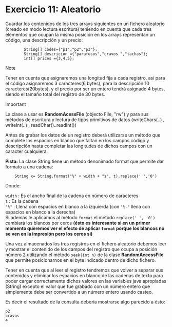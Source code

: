 # Exercicio 11: Aleatorio

Guardar los contenidos de los tres arrays siguientes en un fichero aleatorio (creado en modo lectura escritura)  teniendo en cuenta que cada tres elementos que ocupan la misma posición en los arrays representan un código, una descripción y un precio:

```
        String[] codes={"p1","p2","p3"};
        String[] descricion ={"parafusos","cravos ","tachas"};
        int[] prices ={3,4,5};
```

> [!NOTE] 
> Tener en cuenta que asignaremos una longitud fija a cada registro, así para el código asignaremos 3 caracteres(6 bytes), para la descripción 10 caracteres(20bytes),  y el precio por ser un  entero tendrá asignado 4 bytes, siendo el tamaño total del registro de 30 bytes.
      
> [!IMPORTANT] 
> La clase a usar es **RandomAcessFile** (objecto File, "rw") y para sus métodos de escritura y lectura de tipos primitivos de datos (writeChars(..)  , writeInt(..) , readChar()..readInt()) 
      
Antes de grabar los datos de un registro deberá utilizarse un método que complete los espacios en blanco que faltan en los campos código y descripción hasta completar las longitudes de dichos campos con un caracter cualquiera.

**Pista:** La clase String tiene un método denonimado format que permite dar formato a una cadena: 
```
    String x= String.format("%" + width + "s", t).replace(' ','0')
``` 
Donde:

`width` : Es el ancho final de la cadena en número de caracteres
<br>
`t` : Es la cadena
<br>
`"%"` : Llena con espacios en blanco a la izquierda (con `"%-"` llena con espacios en blanco a la derecha)
<br>
Si además le aplicamos al método `format` el método `replace(' ', '0')` cambiará los blancos por ceros **(ésto es interesante si en un primer momento queremos ver el efecto de aplicar `format` porque los blancos no se ven en la impresión pero los ceros si)**

Una vez almacenados los tres registros en el fichero aleatorio debemos leer y mostrar el contenido de los campos del registro que ocupa a posición número 2 utilizando el método `seek(int n)` de la clase **RandomAccessFile** que permite posicionarnos en el byte indicado dentro de dicho fichero.

Tener en cuenta que al leer el registro tendremos que volver a separar sus contenidos y eliminar los espacios en blanco de las cadenas de texto para poder cargar correctamente dichos valores en las variables java apropiadas (String) excepto el valor que fue grabado con un número entero que simplemente debe ser convertido a un número entero usando casteo.

Es decir el resultado de la consulta debería mostrarse algo parecido a ésto:

```
p2
cravos 
4
```
